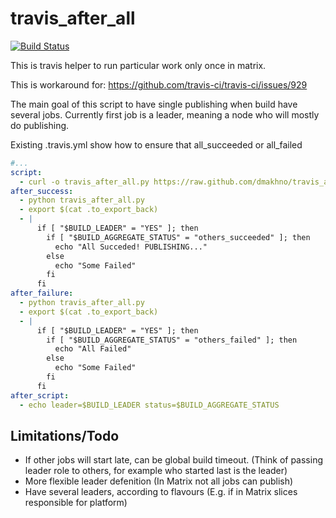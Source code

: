 travis_after_all 
================

[![Build Status](https://travis-ci.org/dmakhno/travis_after_all.png?branch=master)](https://travis-ci.org/dmakhno/travis_after_all)

This is travis helper to run particular work only once in matrix.

This is workaround for: https://github.com/travis-ci/travis-ci/issues/929

The main goal of this script to have single publishing when build have several jobs. Currently first job is a leader, meaning a node who will mostly do publishing.

Existing .travis.yml show how to ensure that all_succeeded or all_failed

```yaml
#...
script:
  - curl -o travis_after_all.py https://raw.github.com/dmakhno/travis_after_all/master/travis_after_all.py
after_success:
  - python travis_after_all.py
  - export $(cat .to_export_back)
  - |
      if [ "$BUILD_LEADER" = "YES" ]; then
        if [ "$BUILD_AGGREGATE_STATUS" = "others_succeeded" ]; then
          echo "All Succeded! PUBLISHING..."
        else
          echo "Some Failed"
        fi
      fi
after_failure:
  - python travis_after_all.py
  - export $(cat .to_export_back)
  - |
      if [ "$BUILD_LEADER" = "YES" ]; then
        if [ "$BUILD_AGGREGATE_STATUS" = "others_failed" ]; then
          echo "All Failed"
        else
          echo "Some Failed"
        fi
      fi
after_script:
  - echo leader=$BUILD_LEADER status=$BUILD_AGGREGATE_STATUS
```

Limitations/Todo
----------------

- If other jobs will start late, can be global build timeout. (Think of passing leader role to others, for example who started last is the leader)
- More flexible leader defenition (In Matrix not all jobs can publish)
- Have several leaders, according to flavours (E.g. if in Matrix slices responsible for platform)